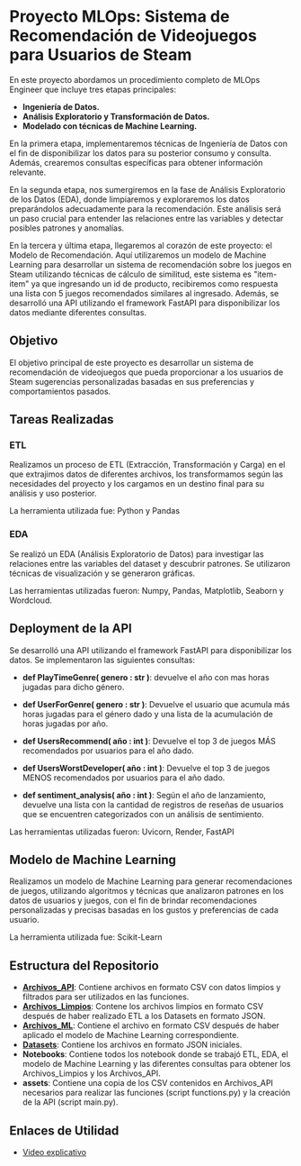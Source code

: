 # Proyecto MLOps: Sistema de Recomendación de Videojuegos para Usuarios de Steam

En este proyecto abordamos un procedimiento completo de MLOps Engineer que incluye tres etapas principales:

- **Ingeniería de Datos.**
- **Análisis Exploratorio y Transformación de Datos.**
- **Modelado con técnicas de Machine Learning.**

En la primera etapa, implementaremos técnicas de Ingeniería de Datos con el fin de disponibilizar los datos para su posterior consumo y consulta. Además, crearemos consultas específicas para obtener información relevante.

En la segunda etapa, nos sumergiremos en la fase de Análisis Exploratorio de los Datos (EDA), donde limpiaremos y exploraremos los datos preparándolos adecuadamente para la recomendación. Este análisis será un paso crucial para entender las relaciones entre las variables y detectar posibles patrones y anomalías.

En la tercera y última etapa, llegaremos al corazón de este proyecto: el Modelo de Recomendación. Aquí utilizaremos un modelo de Machine Learning para desarrollar un sistema de recomendación sobre los juegos en Steam utilizando técnicas de cálculo de similitud, este sistema es "item-item" ya que ingresando un id de producto, recibiremos como respuesta una lista con 5 juegos recomendados similares al ingresado. Además, se desarrolló una API utilizando el framework FastAPI para disponibilizar los datos mediante diferentes consultas.

## Objetivo

El objetivo principal de este proyecto es desarrollar un sistema de recomendación de videojuegos que pueda proporcionar a los usuarios de Steam sugerencias personalizadas basadas en sus preferencias y comportamientos pasados.

## Tareas Realizadas

### ETL 

Realizamos un proceso de ETL (Extracción, Transformación y Carga) en el que extrajimos datos de diferentes archivos, los transformamos según las necesidades del proyecto y los cargamos en un destino final para su análisis y uso posterior.

La herramienta utilizada fue: Python y Pandas

### EDA

Se realizó un EDA (Análisis Exploratorio de Datos) para investigar las relaciones entre las variables del dataset y descubrir patrones. Se utilizaron técnicas de visualización y se generaron gráficas.

Las herramientas utilizadas fueron: Numpy, Pandas, Matplotlib, Seaborn y Wordcloud.

## Deployment de la API

Se desarrolló una API utilizando el framework FastAPI para disponibilizar los datos. Se implementaron las siguientes consultas:

- **def PlayTimeGenre( genero : str )**: devuelve el año con mas horas jugadas para dicho género.

- **def UserForGenre( genero : str )**: Devuelve el usuario que acumula más horas jugadas para el género dado y una lista de la acumulación de horas jugadas por año.

- **def UsersRecommend( año : int )**: Devuelve el top 3 de juegos MÁS recomendados por usuarios para el año dado.

- **def UsersWorstDeveloper( año : int )**: Devuelve el top 3 de juegos MENOS recomendados por usuarios para el año dado.

- **def sentiment_analysis( año : int )**: Según el año de lanzamiento, devuelve una lista con la cantidad de registros de reseñas de usuarios que se encuentren categorizados con un análisis de sentimiento.

Las herramientas utilizadas fueron: Uvicorn, Render, FastAPI

## Modelo de Machine Learning

Realizamos un modelo de Machine Learning para generar recomendaciones de juegos, utilizando algoritmos y técnicas que analizaron patrones en los datos de usuarios y juegos, con el fin de brindar recomendaciones personalizadas y precisas basadas en los gustos y preferencias de cada usuario.

La herramienta utilizada fue: Scikit-Learn

## Estructura del Repositorio

- **[Archivos_API](https://drive.google.com/drive/folders/1ReslBNJ7eIbBlpSpnzHAH6m7o69DNBEX?usp=drive_link)**: Contiene archivos en formato CSV con datos limpios y filtrados para ser utilizados en las funciones.
- **[Archivos_Limpios](https://drive.google.com/drive/folders/1u9hjIlEN-AzuOgcNurSd5n2lyuo5UqCs?usp=drive_link)**: Contene los archivos limpios en formato CSV después de haber realizado ETL a los Datasets en formato JSON. 
- **[Archivos_ML](https://drive.google.com/drive/folders/1FWvK2CkcoQ5Z6MtDhtOPDsAVl0_Y1QDa?usp=drive_link)**: Contiene el archivo en formato CSV después de haber aplicado el modelo de Machine Learning correspondiente.
- **[Datasets](https://drive.google.com/drive/folders/1cROSSeOnG7hJp1DGdjZV7GS8qWgOfj3E?usp=drive_link)**: Contiene los archivos en formato JSON iniciales.
- **Notebooks**: Contiene todos los notebook donde se trabajó ETL, EDA, el modelo de Machine Learning y las diferentes consultas para obtener los Archivos_Limpios y los Archivos_API.
- **assets**: Contiene una copia de los CSV contenidos en Archivos_API necesarios para realizar las funciones (script functions.py) y la creación de la API (script main.py).

## Enlaces de Utilidad

- [Video explicativo](https://drive.google.com/file/d/1iAI0YA74lnFY1hhJ4Z9AOGSpc63NeqF7/view?usp=drive_link)
